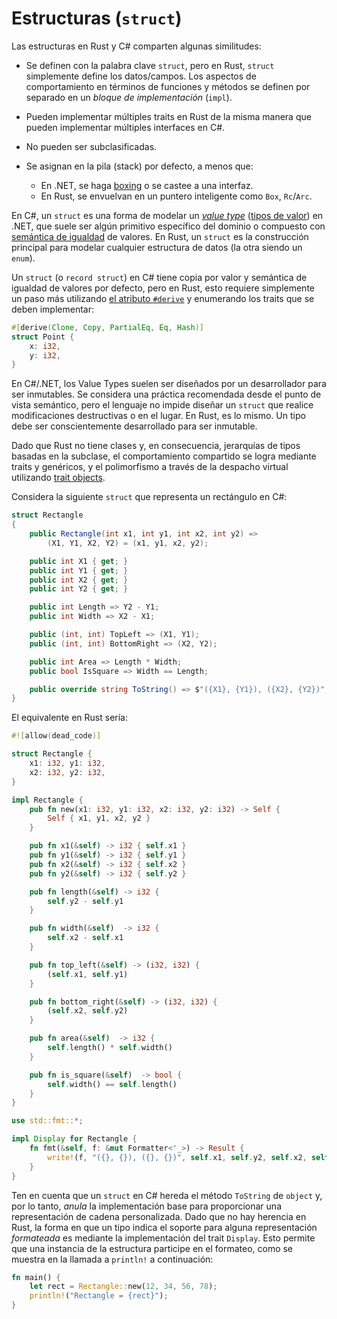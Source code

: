 # Estructuras (`struct`)

Las estructuras en Rust y C# comparten algunas similitudes:

- Se definen con la palabra clave `struct`, pero en Rust, `struct` simplemente 
  define los datos/campos. Los aspectos de comportamiento en términos de 
  funciones y métodos se definen por separado en un 
  _bloque de implementación_ (`impl`).

- Pueden implementar múltiples traits en Rust de la misma manera que pueden 
  implementar múltiples interfaces en C#.

- No pueden ser subclasificadas.

- Se asignan en la pila (stack) por defecto, a menos que:
  - En .NET, se haga [boxing] o se castee a una interfaz.
  - En Rust, se envuelvan en un puntero inteligente como `Box`, `Rc`/`Arc`.

  [boxing]: https://learn.microsoft.com/es-es/dotnet/csharp/programming-guide/types/boxing-and-unboxing

En C#, un `struct` es una forma de modelar un _[value type]_ ([tipos de valor])
en .NET, que suele ser algún primitivo específico del dominio o compuesto con 
[semántica de igualdad] de valores. En Rust, un `struct` es la construcción 
principal para modelar cualquier estructura de datos (la otra siendo un `enum`).

  [value type]: https://learn.microsoft.com/en-us/dotnet/csharp/language-reference/builtin-types/value-types
  [tipos de valor]: https://learn.microsoft.com/es-es/dotnet/csharp/language-reference/builtin-types/value-types
  [semántica de igualdad]: https://learn.microsoft.com/es-es/dotnet/csharp/programming-guide/statements-expressions-operators/how-to-define-value-equality-for-a-type

Un `struct` (o `record struct`) en C# tiene copia por valor y semántica de 
igualdad de valores por defecto, pero en Rust, esto requiere simplemente un paso
más utilizando [el atributo `#derive`][derive] y enumerando los traits que se 
deben implementar:

  [derive]: https://doc.rust-lang.org/stable/reference/attributes/derive.html

```rust
#[derive(Clone, Copy, PartialEq, Eq, Hash)]
struct Point {
    x: i32,
    y: i32,
}
```

En C#/.NET, los Value Types suelen ser diseñados por un desarrollador para ser
inmutables. Se considera una práctica recomendada desde el punto de vista 
semántico, pero el lenguaje no impide diseñar un `struct` que realice 
modificaciones destructivas o en el lugar. En Rust, es lo mismo. Un tipo debe 
ser conscientemente desarrollado para ser inmutable.

Dado que Rust no tiene clases y, en consecuencia, jerarquías de tipos basadas en
la subclase, el comportamiento compartido se logra mediante traits y genéricos, 
y el polimorfismo a través de la despacho virtual utilizando [trait objects].

  [trait objects]: https://book.rustlang-es.org/ch17-02-trait-objects

Considera la siguiente `struct` que representa un rectángulo en C#:

```c#
struct Rectangle
{
    public Rectangle(int x1, int y1, int x2, int y2) =>
        (X1, Y1, X2, Y2) = (x1, y1, x2, y2);

    public int X1 { get; }
    public int Y1 { get; }
    public int X2 { get; }
    public int Y2 { get; }

    public int Length => Y2 - Y1;
    public int Width => X2 - X1;

    public (int, int) TopLeft => (X1, Y1);
    public (int, int) BottomRight => (X2, Y2);

    public int Area => Length * Width;
    public bool IsSquare => Width == Length;

    public override string ToString() => $"({X1}, {Y1}), ({X2}, {Y2})";
}
```

El equivalente en Rust sería:

```rust
#![allow(dead_code)]

struct Rectangle {
    x1: i32, y1: i32,
    x2: i32, y2: i32,
}

impl Rectangle {
    pub fn new(x1: i32, y1: i32, x2: i32, y2: i32) -> Self {
        Self { x1, y1, x2, y2 }
    }

    pub fn x1(&self) -> i32 { self.x1 }
    pub fn y1(&self) -> i32 { self.y1 }
    pub fn x2(&self) -> i32 { self.x2 }
    pub fn y2(&self) -> i32 { self.y2 }

    pub fn length(&self) -> i32 {
        self.y2 - self.y1
    }

    pub fn width(&self)  -> i32 {
        self.x2 - self.x1
    }

    pub fn top_left(&self) -> (i32, i32) {
        (self.x1, self.y1)
    }

    pub fn bottom_right(&self) -> (i32, i32) {
        (self.x2, self.y2)
    }

    pub fn area(&self)  -> i32 {
        self.length() * self.width()
    }

    pub fn is_square(&self)  -> bool {
        self.width() == self.length()
    }
}

use std::fmt::*;

impl Display for Rectangle {
    fn fmt(&self, f: &mut Formatter<'_>) -> Result {
        write!(f, "({}, {}), ({}, {})", self.x1, self.y2, self.x2, self.y2)
    }
}
```

Ten en cuenta que un `struct` en C# hereda el método `ToString` de `object` y, 
por lo tanto, _anula_ la implementación base para proporcionar una 
representación de cadena personalizada. Dado que no hay herencia en Rust, la 
forma en que un tipo indica el soporte para alguna representación _formateada_ 
es mediante la implementación del trait `Display`. Esto permite que una 
instancia de la estructura participe en el formateo, como se muestra en la 
llamada a `println!` a continuación:

```rust
fn main() {
    let rect = Rectangle::new(12, 34, 56, 78);
    println!("Rectangle = {rect}");
}
```
